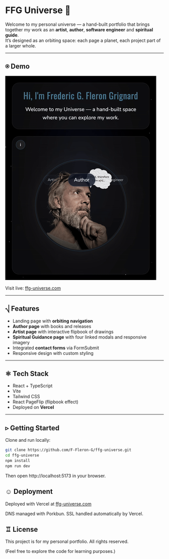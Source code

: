 # FFG Universe 🌌

Welcome to my personal universe — a hand-built portfolio that brings together my work as an **artist**, **author**, **software engineer** and **spiritual guide**.  
It’s designed as an orbiting space: each page a planet, each project part of a larger whole.

---

## ⍟ Demo
![FFG Universe Demo](./public/demo.gif)

Visit live: [ffg-universe.com](https://ffg-universe.com)  

---

## ⎷ Features
- Landing page with **orbiting navigation**
- **Author page** with books and releases
- **Artist page** with interactive flipbook of drawings
- **Spiritual Guidance page** with four linked modals and responsive imagery
- Integrated **contact forms** via FormSubmit
- Responsive design with custom styling

---

## ⚛︎ Tech Stack
- React + TypeScript
- Vite
- Tailwind CSS
- React PageFlip (flipbook effect)
- Deployed on **Vercel**

---

## ▹ Getting Started

Clone and run locally:

```bash
git clone https://github.com/F-Fleron-G/ffg-universe.git
cd ffg-universe
npm install
npm run dev
```

Then open http://localhost:5173
 in your browser.

## ☺︎ Deployment

Deployed with Vercel at [ffg-universe.com](https://ffg-universe.com)

DNS managed with Porkbun. SSL handled automatically by Vercel.

## ♖ License

This project is for my personal portfolio. All rights reserved.

(Feel free to explore the code for learning purposes.)